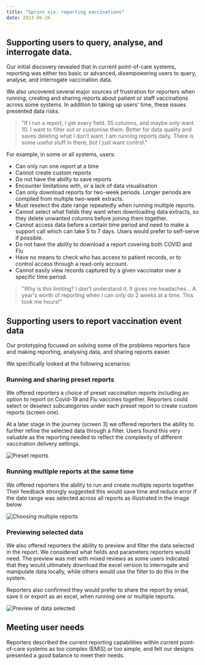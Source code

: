 ```yaml
---
title: "Sprint six: reporting vaccinations"
date: 2023-06-26
---
```


## Supporting users to query, analyse, and interrogate data.

Our initial discovery revealed that in current point-of-care systems, reporting was either too basic or advanced, disempowering users to query, analyse, and interrogate vaccination data.

We also uncovered several major sources of frustration for reporters when running, creating and sharing reports about patient or staff vaccinations across some systems. In addition to taking up users' time, these issues presented data risks.

> "If I run a report, I get every field. 35 columns, and maybe only want 10. I want to filter out or customise them. Better for data quality and saves deleting what I don’t want. I am running reports daily. There is some useful stuff in there, but I just want control."

For example, in some or all systems, users:

- Can only run one report at a time
- Cannot create custom reports
- Do not have the ability to save reports
- Encounter limitations with, or a lack of data visualisation
- Can only download reports for two-week periods. Longer periods are compiled from multiple two-week extracts.
- Must reselect the date range repeatedly when running multiple reports.
- Cannot select what fields they want when downloading data extracts, so they delete unwanted columns before joining them together.
- Cannot access data before a certain time period and need to make a support call which can take 5 to 7 days. Users would prefer to self-serve if possible.
- Do not have the ability to download a report covering both COVID and Flu
- Have no means to check who has access to patient records, or to control access through a read-only account.
- Cannot easily view records captured by a given vaccinator over a specific time period.

> "Why is this limiting? I don't understand it. It gives me headaches… A year's worth of reporting when I can only do 2 weeks at a time. This took me hours!"

## Supporting users to report vaccination event data

Our prototyping focused on solving some of the problems reporters face and making reporting, analysing data, and sharing reports easier.

We specifically looked at the following scenarios:

### Running and sharing preset reports

We offered reporters a choice of preset vaccination reports including an option to report on Covid-19 and Flu vaccines together. Reporters could select or deselect subcategories under each preset report to create custom reports (screen one).

At a later stage in the journey (screen 3) we offered reporters the ability to further refine the selected data through a filter. Users found this very valuable as the reporting needed to reflect the complexity of different vaccination delivery settings.

![Preset reports](zzlso0cgk21jz97wmtyz5yx2ugtu.png)

### Running multiple reports at the same time

We offered reporters the ability to run and create multiple reports together. Their feedback strongly suggested this would save time and reduce error if the date range was selected across all reports as illustrated in the image below.

![Choosing multiple reports](cogrqtiq17rk2tnj67u71rzqzogo.png)

### Previewing selected data

We also offered reporters the ability to preview and filter the data selected in the report. We considered what fields and parameters reporters would need. The preview was met with mixed reviews as some users indicated that they would ultimately download the excel version to interrogate and manipulate data locally, while others would use the filter to do this in the system.

Reporters also confirmed they would prefer to share the report by email, save it or export as an excel, when running one or multiple reports.

![Preview of data selected](6d27y9q2rlp9usprqlxfbp3br184.png)

## Meeting user needs

Reporters described the current reporting capabilities within current point-of-care systems as too complex (EMIS) or too simple, and felt our designs presented a good balance to meet their needs.
